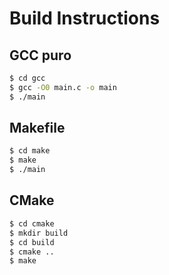 # Build Instructions

## GCC puro
```bash
$ cd gcc
$ gcc -O0 main.c -o main
$ ./main
```

## Makefile
```bash
$ cd make
$ make
$ ./main
```

## CMake
```bash
$ cd cmake
$ mkdir build
$ cd build
$ cmake ..
$ make
```